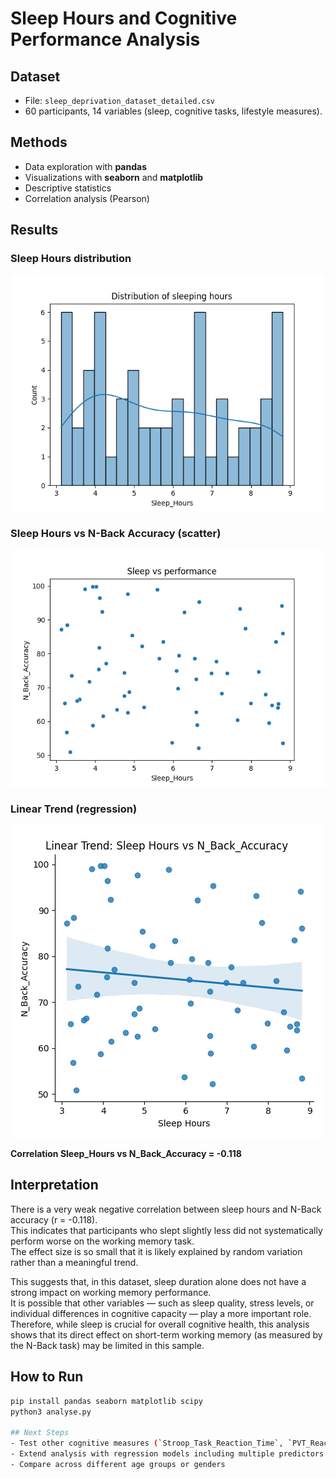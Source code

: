 # Sleep Hours and Cognitive Performance Analysis  

## Dataset  
- File: `sleep_deprivation_dataset_detailed.csv`  
- 60 participants, 14 variables (sleep, cognitive tasks, lifestyle measures).  

## Methods  
- Data exploration with **pandas**  
- Visualizations with **seaborn** and **matplotlib**  
- Descriptive statistics  
- Correlation analysis (Pearson)  

## Results  

### Sleep Hours distribution
![Sleep Distribution](figures/distribution_sleeping_hours.png)

### Sleep Hours vs N-Back Accuracy (scatter)
![Scatter Sleep vs Performance](figures/sleep_vs_performance.png)

### Linear Trend (regression)
![Linear Trend](figures/sleep_vs_n_back_accuracy_trend.png)

**Correlation Sleep_Hours vs N_Back_Accuracy = -0.118**  

## Interpretation

There is a very weak negative correlation between sleep hours and N-Back accuracy (r = -0.118).  
This indicates that participants who slept slightly less did not systematically perform worse on the working memory task.  
The effect size is so small that it is likely explained by random variation rather than a meaningful trend.  

This suggests that, in this dataset, sleep duration alone does not have a strong impact on working memory performance.  
It is possible that other variables — such as sleep quality, stress levels, or individual differences in cognitive capacity — play a more important role.  
Therefore, while sleep is crucial for overall cognitive health, this analysis shows that its direct effect on short-term working memory (as measured by the N-Back task) may be limited in this sample.

## How to Run  
```bash
pip install pandas seaborn matplotlib scipy  
python3 analyse.py  

## Next Steps
- Test other cognitive measures (`Stroop_Task_Reaction_Time`, `PVT_Reaction_Time`)
- Extend analysis with regression models including multiple predictors
- Compare across different age groups or genders